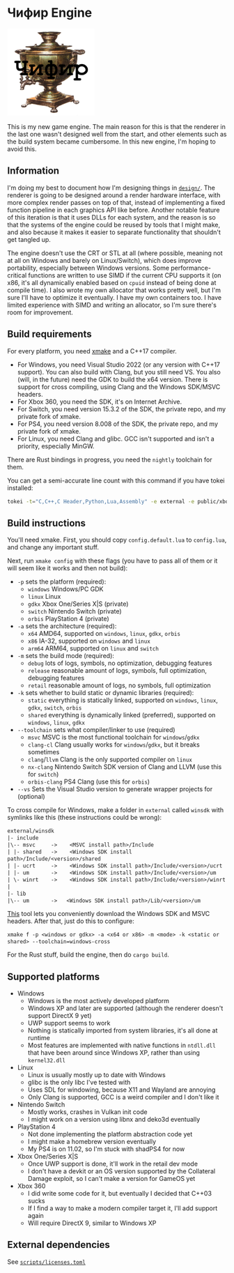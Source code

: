 # Чифир Engine

<img src="chifir.png" width="200" />

This is my new game engine. The main reason for this is that the renderer in the last one wasn't designed well from the
start, and other elements such as the build system became cumbersome. In this new engine, I'm hoping to avoid this.

## Information

I'm doing my best to document how I'm designing things in [`design/`](design/engine.typ). The renderer is going to be
designed around a render hardware interface, with more complex render passes on top of that, instead of implementing
a fixed function pipeline in each graphics API like before. Another notable feature of this iteration is that it uses
DLLs for each system, and the reason is so that the systems of the engine could be reused by tools that I might make,
and also because it makes it easier to separate functionality that shouldn't get tangled up.

The engine doesn't use the CRT or STL at all (where possible, meaning not at all on Windows and barely on Linux/Switch),
which does improve portability, especially between Windows versions. Some performance-critical functions are written to use
SIMD if the current CPU supports it (on x86, it's all dynamically enabled based on `cpuid` instead of being done at compile
time). I also wrote my own allocator that works pretty well, but I'm sure I'll have to optimize it eventually. I have my own
containers too. I have limited experience with SIMD and writing an allocator, so I'm sure there's room for improvement.

## Build requirements

For every platform, you need [xmake](https://xmake.io) and a C++17 compiler.

- For Windows, you need Visual Studio 2022 (or any version with C++17 support). You can also build with Clang, but you still
  need VS. You also (will, in the future) need the GDK to build the x64 version. There is support for cross compiling, using
  Clang and the Windows SDK/MSVC headers.
- For Xbox 360, you need the SDK, it's on Internet Archive.
- For Switch, you need version 15.3.2 of the SDK, the private repo, and my private fork of xmake.
- For PS4, you need version 8.008 of the SDK, the private repo, and my private fork of xmake.
- For Linux, you need Clang and glibc. GCC isn't supported and isn't a priority, especially MinGW.

There are Rust bindings in progress, you need the `nightly` toolchain for them.

You can get a semi-accurate line count with this command if you have tokei installed:
```sh
tokei -t="C,C++,C Header,Python,Lua,Assembly" -e external -e public/xbox
```

## Build instructions

You'll need xmake. First, you should copy `config.default.lua` to `config.lua`, and change any important stuff.

Next, run `xmake config` with these flags (you have to pass all of them or it will seem like it works and then not build):

- `-p` sets the platform (required):
  - `windows` Windows/PC GDK
  - `linux` Linux
  - `gdkx` Xbox One/Series X|S (private)
  - `switch` Nintendo Switch (private)
  - `orbis` PlayStation 4 (private)
- `-a` sets the architecture (required):
  - `x64` AMD64, supported on `windows`, `linux`, `gdkx`, `orbis`
  - `x86` IA-32, supported on `windows` and `linux`
  - `arm64` ARM64, supported on `linux` and `switch`
- `-m` sets the build mode (required):
  - `debug` lots of logs, symbols, no optimization, debugging features
  - `release` reasonable amount of logs, symbols, full optimization, debugging features
  - `retail` reasonable amount of logs, no symbols, full optimization
- `-k` sets whether to build static or dynamic libraries (required):
  - `static` everything is statically linked, supported on `windows`, `linux`, `gdkx`, `switch`, `orbis`
  - `shared` everything is dynamically linked (preferred), supported on `windows`, `linux`, `gdkx`
- `--toolchain` sets what compiler/linker to use (required)
  - `msvc` MSVC is the most functional toolchain for `windows`/`gdkx`
  - `clang-cl` Clang usually works for `windows`/`gdkx`, but it breaks sometimes
  - `clang`/`llvm` Clang is the only supported compiler on `linux`
  - `nx-clang` Nintendo Switch SDK version of Clang and LLVM (use this for `switch`)
  - `orbis-clang` PS4 Clang (use this for `orbis`)
- `--vs` Sets the Visual Studio version to generate wrapper projects for (optional)

To cross compile for Windows, make a folder in `external` called `winsdk` with symlinks like this (these instructions could be wrong):
```
external/winsdk
|- include
|\-- msvc     ->    <MSVC install path>/Include
| |- shared   ->    <Windows SDK install path>/Include/<version>/shared
| |- ucrt     ->    <Windows SDK install path>/Include/<version>/ucrt
| |- um       ->    <Windows SDK install path>/Include/<version>/um
| \- winrt    ->    <Windows SDK install path>/Include/<version>/winrt
|
|- lib
|\-- um       ->   <Windows SDK install path>/Lib/<version>/um
```

[This](https://github.com/Jake-Shadle/xwin) tool lets you conveniently download the Windows SDK and MSVC headers.
After that, just do this to configure:
```
xmake f -p <windows or gdkx> -a <x64 or x86> -m <mode> -k <static or shared> --toolchain=windows-cross
```

For the Rust stuff, build the engine, then do `cargo build`.

## Supported platforms

- Windows
  - Windows is the most actively developed platform
  - Windows XP and later are supported (although the renderer doesn't support DirectX 9 yet)
  - UWP support seems to work
  - Nothing is statically imported from system libraries, it's all done at runtime
  - Most features are implemented with native functions in `ntdll.dll` that have been around since Windows XP, rather than using `kernel32.dll`
- Linux
  - Linux is usually mostly up to date with Windows
  - glibc is the only libc I've tested with
  - Uses SDL for windowing, because X11 and Wayland are annoying
  - Only Clang is supported, GCC is a weird compiler and I don't like it
- Nintendo Switch
  - Mostly works, crashes in Vulkan init code
  - I might work on a version using libnx and deko3d eventually
- PlayStation 4
  - Not done implementing the platform abstraction code yet
  - I might make a homebrew version eventually
  - My PS4 is on 11.02, so I'm stuck with shadPS4 for now
- Xbox One/Series X|S
  - Once UWP support is done, it'll work in the retail dev mode
  - I don't have a devkit or an OS version supported by the Collateral Damage exploit, so I can't make a version for GameOS yet
- Xbox 360
  - I did write some code for it, but eventually I decided that C++03 sucks
  - If I find a way to make a modern compiler target it, I'll add support again
  - Will require DirectX 9, similar to Windows XP

## External dependencies
See [`scripts/licenses.toml`](scripts/licenses.toml)
